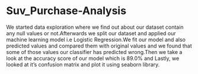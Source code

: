 # Suv_Purchase-Analysis
We started data exploration where we find out about our dataset contain any null values or not.Afterwards we split our dataset and applied our machine learning model i.e Logistic Regression.We fit our model and also predicted values and compared them with original values and we found that some of those values our classifier has predicted wrong.Then we take a look at the accuracy score of our model which is 89.0% and Lastly, we looked at it’s confusion matrix and plot it using seaborn library.
